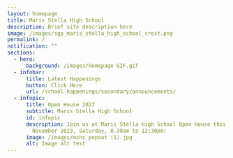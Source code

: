 ```yaml
---
layout: homepage
title: Maris Stella High School
description: Brief site description here
image: /images/sgp_maris_stella_high_school_crest.png
permalink: /
notification: ""
sections:
  - hero:
      background: /images/Homepage GIF.gif
  - infobar:
      title: Latest Happenings
      button: Click Here
      url: /school-happenings/secondary/announcements/
  - infopic:
      title: Open House 2023
      subtitle: Maris Stella High School
      id: infopic
      description: Join us at Maris Stella High School Open House this year on 25th
        November 2023, Saturday, 8.30am to 12:30pm!
      image: /images/mshs_popout (1).jpg
      alt: Image alt text
---
```

